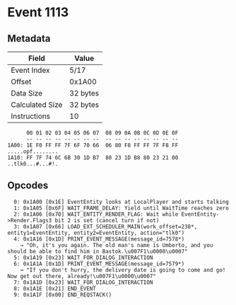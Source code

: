 # Event 1113

## Metadata

| Field           | Value    |
|-----------------|----------|
| Event Index     | 5/17     |
| Offset          | 0x1A00   |
| Data Size       | 32 bytes |
| Calculated Size | 32 bytes |
| Instructions    | 10       |

```
      00 01 02 03 04 05 06 07  08 09 0A 0B 0C 0D 0E 0F
      -- -- -- -- -- -- -- --  -- -- -- -- -- -- -- --
1A00: 1E F0 FF FF 7F 6F 70 66  06 80 F8 FF FF 7F F8 FF  .....opf........
1A10: FF 7F 74 6C 6B 30 1D B7  80 23 1D B8 80 23 21 00  ..tlk0...#...#!.
```

## Opcodes

```
  0: 0x1A00 [0x1E] EventEntity looks at LocalPlayer and starts talking
  1: 0x1A05 [0x6F] WAIT_FRAME_DELAY: Yield until WaitTime reaches zero
  2: 0x1A06 [0x70] WAIT_ENTITY_RENDER_FLAG: Wait while EventEntity->Render.Flags3 bit 2 is set (cancel turn if not)
  3: 0x1A07 [0x66] LOAD_EXT_SCHEDULER_MAIN(work_offset=238*, entity1=EventEntity, entity2=EventEntity, action="tlk0")
  4: 0x1A16 [0x1D] PRINT_EVENT_MESSAGE(message_id=7578*)
    → "Oh, it's you again. The old man's name is Umberto, and you should be able to find him in Bastok.\u007F1\u0000\u0007"
  5: 0x1A19 [0x23] WAIT_FOR_DIALOG_INTERACTION
  6: 0x1A1A [0x1D] PRINT_EVENT_MESSAGE(message_id=7579*)
    → "If you don't hurry, the delivery date is going to come and go! Now get out there, already!\u007F1\u0000\u0007"
  7: 0x1A1D [0x23] WAIT_FOR_DIALOG_INTERACTION
  8: 0x1A1E [0x21] END_EVENT
  9: 0x1A1F [0x00] END_REQSTACK()
```
